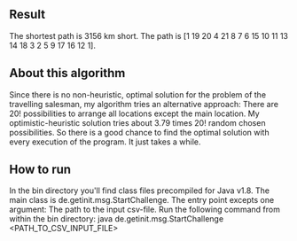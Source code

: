 Result
------
The shortest path is 3156 km short.
The path is [1 19 20 4 21 8 7 6 15 10 11 13 14 18 3 2 5 9 17 16 12 1].

About this algorithm
--------------------
Since there is no non-heuristic, optimal solution for the problem of the travelling salesman, my algorithm tries an alternative approach: There are 20! possibilities to arrange all locations except the main location. My optimistic-heuristic solution tries about 3.79 times 20! random chosen possibilities. So there is a good chance to find the optimal solution with every execution of the program. It just takes a while.

How to run
----------
In the bin directory you'll find class files precompiled for Java v1.8. The main class is de.getinit.msg.StartChallenge. The entry point excepts one argument: The path to the input csv-file. Run the following command from within the bin directory:
java de.getinit.msg.StartChallenge <PATH_TO_CSV_INPUT_FILE>
